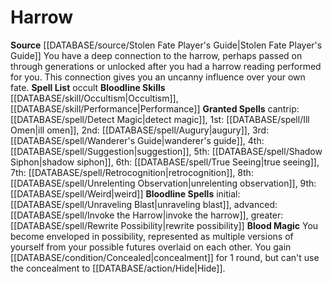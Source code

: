 ﻿---
bloodline: Harrow
id: '18'
name: Harrow
rarity: Common
source: '[[DATABASE/source/Stolen Fate Player''s Guide|Stolen Fate Player''s Guide]]'
spell:
- '[[DATABASE/spell/Augury|Augury]]'
- '[[DATABASE/spell/Detect Magic|DetectMagic]]'
- '[[DATABASE/spell/Ill Omen|Ill Omen]]'
- '[[DATABASE/spell/Invoke the Harrow|Invoke the Harrow]]'
- '[[DATABASE/spell/Retrocognition|Retrocognition]]'
- '[[DATABASE/spell/Rewrite Possibility|Rewrite Possibility]]'
- '[[DATABASE/spell/Shadow Siphon|Shadow Siphon]]'
- '[[DATABASE/spell/Suggestion|Suggestion]]'
- '[[DATABASE/spell/True Seeing|True Seeing]]'
- '[[DATABASE/spell/Unraveling Blast|Unraveling Blast]]'
- '[[DATABASE/spell/Unrelenting Observation|UnrelentingObservation]]'
- '[[DATABASE/spell/Wanderer''s Guide|Wanderer''s Guide]]'
- '[[DATABASE/spell/Weird|Weird]]'
type: Sorcerer Bloodline

---
# Harrow

**Source** [[DATABASE/source/Stolen Fate Player's Guide|Stolen Fate Player's Guide]]
You have a deep connection to the harrow, perhaps passed on through generations or unlocked after you had a harrow reading performed for you. This connection gives you an uncanny influence over your own fate.
**Spell List** occult
**Bloodline Skills** [[DATABASE/skill/Occultism|Occultism]], [[DATABASE/skill/Performance|Performance]]
**Granted Spells** cantrip: [[DATABASE/spell/Detect Magic|detect magic]], 1st: [[DATABASE/spell/Ill Omen|ill omen]], 2nd: [[DATABASE/spell/Augury|augury]], 3rd: [[DATABASE/spell/Wanderer's Guide|wanderer's guide]], 4th: [[DATABASE/spell/Suggestion|suggestion]], 5th: [[DATABASE/spell/Shadow Siphon|shadow siphon]], 6th: [[DATABASE/spell/True Seeing|true seeing]], 7th: [[DATABASE/spell/Retrocognition|retrocognition]], 8th: [[DATABASE/spell/Unrelenting Observation|unrelenting observation]], 9th: [[DATABASE/spell/Weird|weird]]
**Bloodline Spells** initial: [[DATABASE/spell/Unraveling Blast|unraveling blast]], advanced: [[DATABASE/spell/Invoke the Harrow|invoke the harrow]], greater: [[DATABASE/spell/Rewrite Possibility|rewrite possibility]]
**Blood Magic** You become enveloped in possibility, represented as multiple versions of yourself from your possible futures overlaid on each other. You gain [[DATABASE/condition/Concealed|concealment]] for 1 round, but can't use the concealment to [[DATABASE/action/Hide|Hide]].
